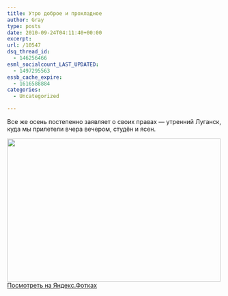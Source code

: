 ```yaml
---
title: Утро доброе и прохладное
author: Gray
type: posts
date: 2010-09-24T04:11:40+00:00
excerpt:
url: /10547
dsq_thread_id:
  - 146256466
esml_socialcount_LAST_UPDATED:
  - 1497295563
essb_cache_expire:
  - 1616588884
categories:
  - Uncategorized

---
```








Все&nbsp;же осень постепенно заявляет о&nbsp;своих правах&nbsp;&mdash; утренний Луганск, куда мы&nbsp;прилетели вчера вечером, студён и&nbsp;ясен.

[<img src="https://i2.wp.com/img-fotki.yandex.ru/get/5205/gray7400.93/0_4a652_b6da9693_L.jpg?resize=500%2C334" width="500" height="334" title="" alt="" border="0" data-recalc-dims="1" />][1]  
[Посмотреть на&nbsp;Яндекс.Фотках][1]

 [1]: http://fotki.yandex.ru/users/gray7400/view/304722/